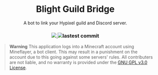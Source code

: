 <h1 align="center">Blight Guild Bridge</h1>

<p align="center">
    A bot to link your Hypixel guild and Discord server.
</p>

<h3 align="center">
    <a href="https://discord.gg/FRzRsH6d4W" alt="discord link">
        <img src="https://img.shields.io/discord/586693158751174667?label=discord&style=for-the-badge&color=eb7c77"/>
    </a>
    <img alt="lastest commit" src="https://img.shields.io/github/last-commit/BlightGuild/bridge?style=for-the-badge&color=eb7c77">
</h3>

> **Warning**
> This application logs into a Minecraft account using Mineflayer, a bot client. This may result in a punishment on the account due to this going against some servers' rules. All contributers are not liable, and no warranty is provided under the [GNU GPL v3.0 License](https://github.com/BlightGuild/bridge/blob/main/LICENSE).
